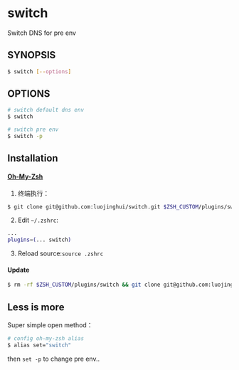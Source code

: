 # switch
Switch DNS for pre env

## SYNOPSIS

```sh
$ switch [--options]
```

## OPTIONS

```sh
# switch default dns env
$ switch
```

```sh
# switch pre env
$ switch -p
```

## Installation

#### [Oh-My-Zsh](http://ohmyz.sh/)

1. 终端执行：
```bash
$ git clone git@github.com:luojinghui/switch.git $ZSH_CUSTOM/plugins/switch
```
2. Edit `~/.zshrc`:
  ```bash
  ...
  plugins=(... switch)
  ```
3. Reload source:`source .zshrc`

#### Update
```bash
$ rm -rf $ZSH_CUSTOM/plugins/switch && git clone git@github.com:luojinghui/switch.git $ZSH_CUSTOM/plugins/switch
```

## Less is more
Super simple open method：

```sh
# config oh-my-zsh alias
$ alias set="switch"
```
then `set -p` to change pre env..
